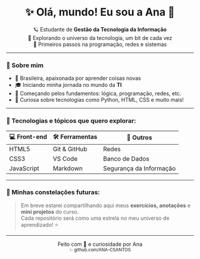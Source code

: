 
<h1 align="center">✨ Olá, mundo! Eu sou a Ana 🚀</h1>

<p align="center">
  🪐 Estudante de <strong>Gestão da Tecnologia da Informação</strong> <br>
  🌌 Explorando o universo da tecnologia, um bit de cada vez <br>
  💫 Primeiros passos na programação, redes e sistemas
</p>

---

### 🌟 Sobre mim

- 📍 Brasileira, apaixonada por aprender coisas novas  
- 🎓 Iniciando minha jornada no mundo da **TI**  
- 📘 Começando pelos fundamentos: lógica, programação, redes, etc.  
- 🔭 Curiosa sobre tecnologias como Python, HTML, CSS e muito mais!

---

### 🌠 Tecnologias e tópicos que quero explorar:

| 💻 Front-end | 🛠️ Ferramentas | 🔁 Outros |
|-------------|----------------|-----------|
| HTML5       | Git & GitHub   | Redes     |
| CSS3        | VS Code        | Banco de Dados |
| JavaScript  | Markdown       | Segurança da Informação |

---

### 🌌 Minhas constelações futuras:

> Em breve estarei compartilhando aqui meus **exercícios, anotações** e **mini projetos** do curso.  
> Cada repositório será como uma estrela no meu universo de aprendizado! ⭐

---

<p align="center">
  Feito com 💜 e curiosidade por Ana  
  <br>
  <sub>✨ github.com/ANA-CSANTOS</sub>
</p>
